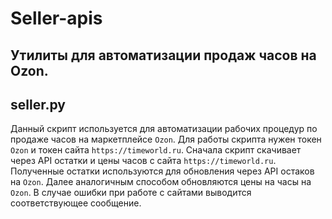 # Seller-apis
## Утилиты для автоматизации продаж часов на Ozon.
 
## seller.py
Данный скрипт используется для автоматизации рабочих процедур по продаже часов на маркетплейсе `Ozon`. 
Для работы скрипта нужен токен `Ozon` и токен сайта `https://timeworld.ru`. Сначала скрипт скачивает через API остатки и цены часов с сайта `https://timeworld.ru`. 
Полученные остатки используются для обновления через API остаков на `Ozon`. Далее аналогичным способом обновляются цены на часы на `Ozon`.
В случае ошибки при работе с сайтами выводится соответствующее сообщение. <Br> 

